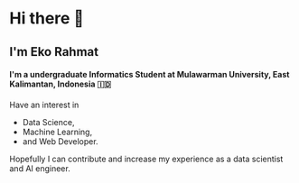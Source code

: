 <h1> Hi there 👋</h1>
<h2> I'm Eko Rahmat </h2>

<h4> I'm a undergraduate Informatics Student at Mulawarman University, East Kalimantan, Indonesia 🇮🇩</h4>
<p> Have an interest in <ul> <li>Data Science,</li><li> Machine Learning,</li><li> and Web Developer.</li></ul> Hopefully I can contribute and increase my experience as a data scientist and AI engineer. </p>

